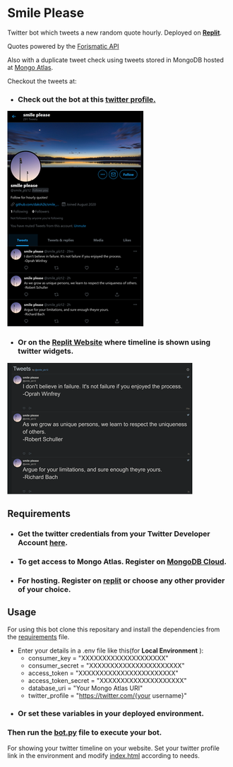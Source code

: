 # Smile Please
 Twitter bot which tweets a new random quote hourly.
 Deployed on **[Replit](https://www.replit.com/@smileplz/smile-plz)**.

 Quotes powered by the [Forismatic API](https://forismatic.com/en/api/)

 Also with a duplicate tweet check using tweets stored in MongoDB hosted at [Mongo Atlas](https://www.mongodb.com/cloud).
 
 Checkout the tweets at:
 - ### Check out the bot at this [twitter profile.](https://twitter.com/smile_plz12)
 ![alt text](./images/timeline_p.png "Website image")
 - ### Or on the  [Replit Website](https://smile-plz.smileplz.repl.co/) where timeline is shown using twitter widgets.

![alt text](./images/timeline_w.png "Website image")

## Requirements
- ### Get the twitter credentials from your Twitter Developer Account [here](https://developer.twitter.com/en/portal/projects-and-apps).
- ### To get access to Mongo Atlas. Register on [MongoDB Cloud](https://www.mongodb.com/cloud/atlas/register).
- ### For hosting. Register on [replit](https://replit.com/signup) or choose any other provider of your choice.
## Usage
 For using this bot clone this repositary and install the dependencies from the [requirements](./requirements.txt) file.
 
- Enter your details in a .env file like this(for **Local Environment** ):
  - consumer_key = "XXXXXXXXXXXXXXXXXXXX"
  - consumer_secret = "XXXXXXXXXXXXXXXXXXXXXX" 
  - access_token = "XXXXXXXXXXXXXXXXXXXXXXX" 
  - access_token_secret = "XXXXXXXXXXXXXXXXXXXX" 
  - database_uri = "Your Mongo Atlas URI"
  - twitter_profile = "https://twitter.com/{your username}"
- ### Or set these variables in your deployed environment.

### Then run the [bot.py](./bot.py) file to execute your bot.
For showing your twitter timeline on your website. Set your twitter profile link in the environment and modify [index.html](./static/index.html) according to needs.  

